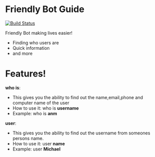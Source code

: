 # Friendly Bot Guide

[![Build Status](https://i.imgur.com/uATjnEv.png)](sip:friendlybot@batessmart.com)

Friendly Bot making lives easier!

  - Finding who users are
  - Quick information
  - and more

# Features!

**who is**:
  - This gives you the ability to find out the name,email,phone and computer name of the user
  - How to use it: who is **username**
  - Example: who is **anm**
  
**user**:
  - This gives you the ability to find out the username from someones persons name.
  - How to use it: user **name**
  - Example: user **Michael** 
  
  
  

